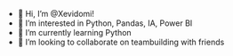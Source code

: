 - 👋 Hi, I’m @Xevidomi!
- 👀 I’m interested in Python, Pandas, IA, Power BI
- 🌱 I’m currently learning Python
- 💞️ I’m looking to collaborate on teambuilding with friends


<!---
Xevidomi/Xevidomi is a ✨ special ✨ repository because its `README.md` (this file) appears on your GitHub profile.
You can click the Preview link to take a look at your changes.
--->

